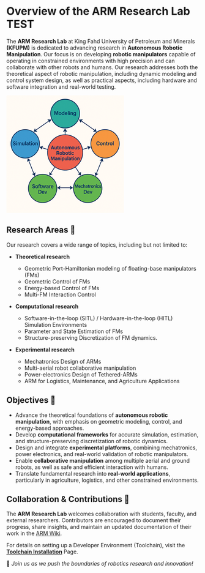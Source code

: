 # Overview of the ARM Research Lab TEST

The **ARM Research Lab** at King Fahd University of Petroleum and Minerals **(KFUPM)** is dedicated to advancing research in **Autonomous Robotic Manipulation**. Our focus is on developing **robotic manipulators** capable of operating in constrained environments with high precision and can collaborate with other robots and humans. Our research addresses both the theoretical aspect of robotic manipulation, including dynamic modeling and control system design, as well as practical aspects, including hardware and software integration and real-world testing.

![ARM Research Overview](arm_research_overview.png)

## Research Areas 📌 
Our research covers a wide range of topics, including but not limited to:  

- **Theoretical research** 
  - Geometric Port-Hamiltonian modeling of floating-base manipulators (FMs)
  - Geometric Control of FMs
  - Energy-based Control of FMs
  - Multi-FM Interaction Control

- **Computational research** 
  - Software-in-the-loop (SITL) / Hardware-in-the-loop (HITL) Simulation Environments
  - Parameter and State Estimation of FMs
  - Structure-preserving Discretization of FM dynamics.

- **Experimental research** 
  - Mechatronics Design of ARMs
  - Multi-aerial robot collaborative manipulation
  - Power-electronics Design of Tethered-ARMs
  - ARM for Logistics, Maintenance, and Agriculture Applications

## Objectives  🎯 
- Advance the theoretical foundations of **autonomous robotic manipulation**, with emphasis on geometric modeling, control, and energy-based approaches.  
- Develop **computational frameworks** for accurate simulation, estimation, and structure-preserving discretization of robotic dynamics.  
- Design and integrate **experimental platforms**, combining mechatronics, power electronics, and real-world validation of robotic manipulators.  
- Enable **collaborative manipulation** among multiple aerial and ground robots, as well as safe and efficient interaction with humans.  
- Translate fundamental research into **real-world applications**, particularly in agriculture, logistics, and other constrained environments.  

## Collaboration & Contributions 🤝  
The **ARM Research Lab** welcomes collaboration with students, faculty, and external researchers. Contributors are encouraged to document their progress, share insights, and maintain an updated documentation of their work in the [ARM Wiki](https://github.com/kfupm-arm-lab/arm-wiki).  

For details on setting up a Developer Environment (Toolchain), visit the **[Toolchain Installation](Toolchain-Installation.md)** Page.  

🚀 *Join us as we push the boundaries of robotics research and innovation!*  
